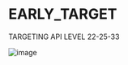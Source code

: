 # EARLY_TARGET
TARGETING API LEVEL 22-25-33

![image](https://user-images.githubusercontent.com/11386676/209021975-c65b8447-0153-4642-81b3-faf55715ce4a.png)

